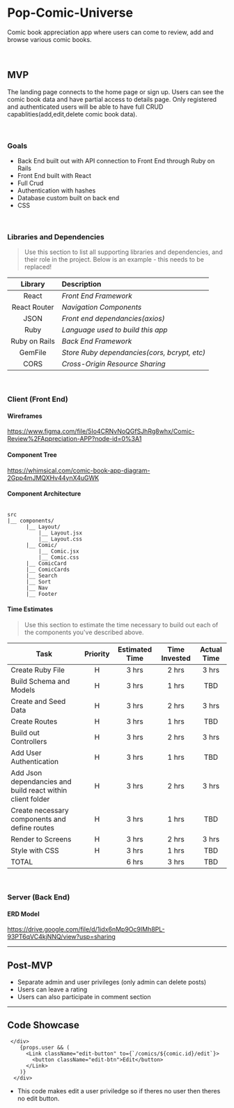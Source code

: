 # Pop-Comic-Universe

Comic book appreciation app where users can come to review, add and browse various comic books.

<br>

## MVP

The landing page connects to the home page or sign up. Users can see the comic book data and have partial access to details page. Only registered and authenticated users will be able to have full CRUD capablities(add,edit,delete comic book data).

<br>

### Goals

- Back End built out with API connection to Front End through Ruby on Rails
- Front End built with React
- Full Crud
- Authentication with hashes
- Database custom built on back end
- CSS

<br>

### Libraries and Dependencies

> Use this section to list all supporting libraries and dependencies, and their role in the project. Below is an example - this needs to be replaced!

|    Library    | Description                                  |
| :-----------: | :------------------------------------------- |
|     React     | _Front End Framework_                        |
| React Router  | _Navigation Components_                      |
|     JSON      | _Front end dependancies(axios)_              |
|     Ruby      | _Language used to build this app_            |
| Ruby on Rails | _Back End Framework_                         |
|    GemFile    | _Store Ruby dependancies(cors, bcrypt, etc)_ |
|     CORS      | _Cross-Origin Resource Sharing_              |

<br>

### Client (Front End)

#### Wireframes

https://www.figma.com/file/5Io4CRNvNoQGfSJhRg8whx/Comic-Review%2FAppreciation-APP?node-id=0%3A1

#### Component Tree

https://whimsical.com/comic-book-app-diagram-2Gpp4mJMQXHv44ynX4uGWK

#### Component Architecture

```structure

src
|__ components/
      |__ Layout/
          |__ Layout.jsx
          |__ Layout.css
      |__ Comic/
          |__ Comic.jsx
          |__ Comic.css
      |__ ComicCard
      |__ ComicCards
      |__ Search
      |__ Sort
      |__ Nav
      |__ Footer

```

#### Time Estimates

> Use this section to estimate the time necessary to build out each of the components you've described above.

| Task                                                       | Priority | Estimated Time | Time Invested | Actual Time |
| ---------------------------------------------------------- | :------: | :------------: | :-----------: | :---------: |
| Create Ruby File                                           |    H     |     3 hrs      |     2 hrs     |    3 hrs    |
| Build Schema and Models                                    |    H     |     3 hrs      |     1 hrs     |     TBD     |
| Create and Seed Data                                       |    H     |     3 hrs      |     2 hrs     |    3 hrs    |
| Create Routes                                              |    H     |     3 hrs      |     1 hrs     |     TBD     |
| Build out Controllers                                      |    H     |     3 hrs      |     2 hrs     |    3 hrs    |
| Add User Authentication                                    |    H     |     3 hrs      |     1 hrs     |     TBD     |
| Add Json dependancies and build react within client folder |    H     |     3 hrs      |     2 hrs     |    3 hrs    |
| Create necessary components and define routes              |    H     |     3 hrs      |     1 hrs     |     TBD     |
| Render to Screens                                          |    H     |     3 hrs      |     2 hrs     |    3 hrs    |
| Style with CSS                                             |    H     |     3 hrs      |     1 hrs     |     TBD     |
| TOTAL                                                      |          |     6 hrs      |     3 hrs     |     TBD     |

<br>

### Server (Back End)

#### ERD Model

https://drive.google.com/file/d/1idx6nMp9Oc9IMh8PL-93PT6qVC4kjNNQ/view?usp=sharing

---

## Post-MVP

- Separate admin and user privileges (only admin can delete posts)
- Users can leave a rating
- Users can also participate in comment section

---

## Code Showcase

     </div>
        {props.user && (
          <Link className="edit-button" to={`/comics/${comic.id}/edit`}>
            <button className="edit-btn">Edit</button>
          </Link>
        )}
      </div>

- This code makes edit a user priviledge so if theres no
  user then theres no edit button.

